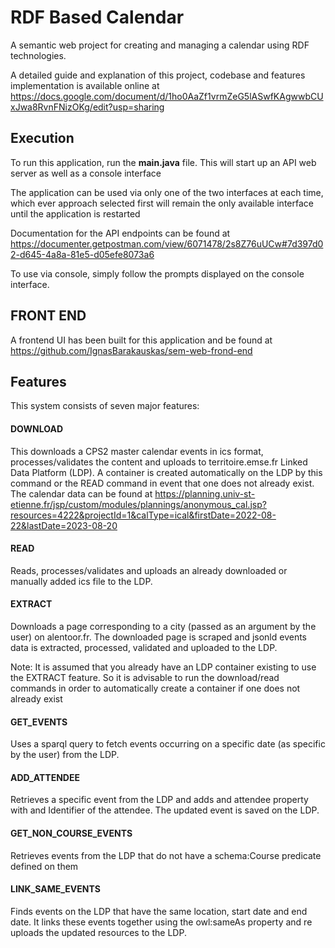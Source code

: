 # RDF Based Calendar

A semantic web project for creating and managing a calendar using RDF technologies.


A detailed guide and explanation of this project, codebase and features implementation is available online at https://docs.google.com/document/d/1ho0AaZf1vrmZeG5lASwfKAgwwbCUxJwa8RvnFNizOKg/edit?usp=sharing
## Execution

To run this application, run the **main.java** file. This will start up an API web server as well as a console interface

The application can be used via only one of the  two interfaces at each time, which ever approach selected first will remain the only available interface until the application is restarted

Documentation for the API endpoints can be found at https://documenter.getpostman.com/view/6071478/2s8Z76uUCw#7d397d02-d645-4a8a-81e5-d05efe8073a6

To use via console, simply follow the prompts displayed on the console interface.

## FRONT END

A frontend UI has been built for this application and be found at https://github.com/IgnasBarakauskas/sem-web-frond-end

## Features
This system consists of seven major features:

#### DOWNLOAD

This downloads a CPS2 master calendar events in ics format, processes/validates the content and uploads to territoire.emse.fr Linked Data Platform (LDP). A container is created automatically on the LDP by this command or the READ command in event that one does not already exist. The calendar data can be found at https://planning.univ-st-etienne.fr/jsp/custom/modules/plannings/anonymous_cal.jsp?resources=4222&projectId=1&calType=ical&firstDate=2022-08-22&lastDate=2023-08-20


#### READ

Reads, processes/validates and uploads an already downloaded or manually added ics file to the LDP.

#### EXTRACT

Downloads a page corresponding to a city (passed as an argument by the user) on alentoor.fr. The downloaded page is scraped and jsonld events data is extracted, processed, validated and uploaded to the LDP.

Note: It is assumed that you already have an LDP container existing to use the EXTRACT feature. So it is advisable to run the download/read commands in order to automatically create a container if one does not already exist

#### GET_EVENTS

Uses a sparql query to fetch events occurring on a specific date (as specific by the user) from the LDP.

#### ADD_ATTENDEE 

Retrieves a specific event from the LDP and adds and attendee property with and Identifier of the attendee. The updated event is saved on the LDP.

#### GET_NON_COURSE_EVENTS

Retrieves events from the LDP that do not have a schema:Course predicate defined on them

#### LINK_SAME_EVENTS

Finds events on the LDP that have the same location, start date and end date. It links these events together using the owl:sameAs property and re uploads the updated resources to the LDP.

